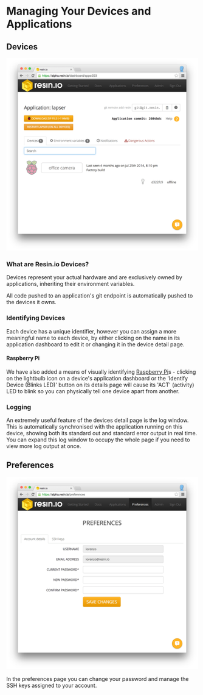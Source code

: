 # Managing Your Devices and Applications

## Devices

![Populated Devices](/img/screenshots/devices_populated.png)

### What are Resin.io Devices?

Devices represent your actual hardware and are exclusively owned by applications, inheriting their environment variables.

All code pushed to an application's git endpoint is automatically pushed to the devices it owns.

### Identifying Devices

Each device has a unique identifier, however you can assign a more meaningful name to each device, by either clicking on the name in its application dashboard to edit it or changing it in the device detail page.

#### Raspberry Pi

We have also added a means of visually identifying [Raspberry Pi][rpi]s - clicking on the lightbulb icon on a device's application dashboard or the 'Identify Device (Blinks LED)' button on its details page will cause its 'ACT' (activity) LED to blink so you can physically tell one device apart from another.

### Logging

An extremely useful feature of the devices detail page is the log window. This is automatically synchronised with the application running on this device, showing both its standard out and standard error output in real time. You can expand this log window to occupy the whole page if you need to view more log output at once.

## Preferences

![Preferences Top](/img/screenshots/preferences.png)

In the preferences page you can change your password and manage the SSH keys assigned to your account.

[rpi]:http://www.raspberrypi.org/


